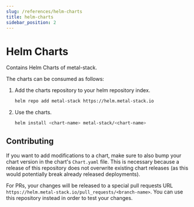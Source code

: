 ```yaml
---
slug: /references/helm-charts
title: helm-charts
sidebar_position: 2
---
```


# Helm Charts

Contains Helm Charts of metal-stack.

The charts can be consumed as follows:

1. Add the charts repository to your helm repository index.

   ```bash
   helm repo add metal-stack https://helm.metal-stack.io
   ```

1. Use the charts.

   ```bash
   helm install <chart-name> metal-stack/<chart-name>
   ```

## Contributing

If you want to add modifications to a chart, make sure to also bump your chart version in the chart's `Chart.yaml` file. This is necessary because a release of this repository does not overwrite existing chart releases (as this would potentially break already released deployments).

For PRs, your changes will be released to a special pull requests URL `https://helm.metal-stack.io/pull_requests/<branch-name>`. You can use this repository instead in order to test your changes.
